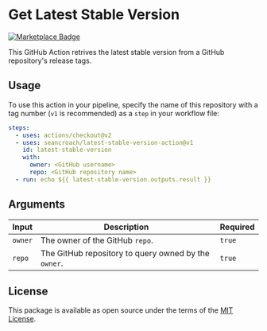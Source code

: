 [marketplace-badge]: https://img.shields.io/github/v/release/seancroach/latest-stable-version-action?label=marketplace&logo=GitHub
[marketplace-url]: https://github.com/marketplace/actions/get-latest-stable-version
[license-url]: https://github.com/seancroach/latest-stable-version-action/blob/latest/LICENSE.md

# Get Latest Stable Version

[![Marketplace Badge][marketplace-badge]][marketplace-url]

This GitHub Action retrives the latest stable version from a GitHub repository's release tags.

## Usage

To use this action in your pipeline, specify the name of this repository with a tag number (`v1` is recommended) as a `step` in your workflow file:

```yml
steps:
  - uses: actions/checkout@v2
  - uses: seancroach/latest-stable-version-action@v1
    id: latest-stable-version
    with:
      owner: <GitHub username>
      repo: <GitHub repository name>
  - run: echo ${{ latest-stable-version.outputs.result }}
```

## Arguments

| **Input** | **Description** | **Required** |
| --- | --- | --- |
| `owner` | The owner of the GitHub `repo`. | `true` |
| `repo` | The GitHub repository to query owned by the `owner`. | `true` |

## License

This package is available as open source under the terms of the [MIT License][license-url].
